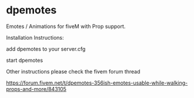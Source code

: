 # dpemotes
Emotes / Animations for fiveM with Prop support.

Installation Instructions:

add dpemotes to your server.cfg

start dpemotes

Other instructions please check the fivem forum thread

https://forum.fivem.net/t/dpemotes-356ish-emotes-usable-while-walking-props-and-more/843105


